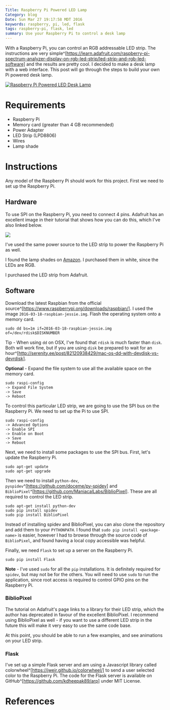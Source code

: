 ```yaml
---
Title: Raspberry Pi Powered LED Lamp
Category: blog
Date: Sun Mar 27 19:17:58 MDT 2016
keywords: raspberry, pi, led, flask
tags: raspberry-pi, flask, led
summary: Use your Raspberry Pi to control a desk lamp
---
```


With a Raspberry Pi, you can control an RGB addressable LED strip.
The instructions are very simple^[https://learn.adafruit.com/raspberry-pi-spectrum-analyzer-display-on-rgb-led-strip/led-strip-and-rgb-led-software] and the results are pretty cool.
I decided to make a desk lamp with a web interface.
This post will go through the steps to build your own Pi powered desk lamp.

[![Raspberry Pi Powered LED Desk Lamp](https://giant.gfycat.com/CoolEvergreenArcticseal.gif)](https://gfycat.com/CoolEvergreenArcticseal)

# Requirements

* Raspberry Pi
* Memory card (greater than 4 GB recommended)
* Power Adapter
* LED Strip (LPD8806)
* Wires
* Lamp shade

# Instructions

Any model of the Raspberry Pi should work for this project.
First we need to set up the Raspberry Pi.

## Hardware

To use SPI on the Raspberry Pi, you need to connect 4 pins.
Adafruit has an excellent image in their tutorial that shows how you can do this, which I've also linked below.

![](/images/raspberry_pi_diagram.png)

I've used the same power source to the LED strip to power the Raspberry Pi as well.

I found the lamp shades on [Amazon](http://www.amazon.com/s/field-keywords=puzzle+lamp). 
I purchased them in white, since the LEDs are RGB.

I purchased the LED strip from Adafruit. 

## Software

Download the latest Raspbian from the official source^[https://www.raspberrypi.org/downloads/raspbian/].
I used the image `2016-03-18-raspbian-jessie.img`.
Flash the operating system onto a memory card.

    sudo dd bs=1m if=2016-03-18-raspbian-jessie.img of=/dev/rdisk$DISKNUMBER

Tip - When using `dd` on OSX, I've found that `rdisk` is much faster than `disk`. Both will work fine, but if you are using `disk` be prepared to wait for an hour^[http://serenity.ee/post/82120938429/mac-os-dd-with-devdisk-vs-devrdisk].

**Optional** - Expand the file system to use all the available space on the memory card.

    sudo raspi-config
    -> Expand File System
    -> Save
    -> Reboot

To control this particular LED strip, we are going to use the SPI bus on the Raspberry Pi.
We need to set up the Pi to use SPI.

    sudo raspi-config
    -> Advanced Options
    -> Enable SPI
    -> Enable on Boot
    -> Save
    -> Reboot

Next, we need to install some packages to use the SPI bus.
First, let's update the Raspberry Pi.

    sudo apt-get update
    sudo apt-get upgrade

Then we need to install `python-dev`, `pyspidev`^[https://github.com/doceme/py-spidev] and `BiblioPixel`^[https://github.com/ManiacalLabs/BiblioPixel].
These are all required to control the LED strip.

    sudo apt-get install python-dev
    sudo pip install spidev
    sudo pip install BiblioPixel

Instead of installing spidev and BiblioPixel, you can also clone the repository and add them to your `PYTHONPATH`.
I found that `sudo pip install <package-name>` is easier, however I had to browse through the source code of `BiblioPixel`, and found having a local copy accessible was helpful.

Finally, we need `Flask` to set up a server on the Raspberry Pi.

    sudo pip install Flask

**Note** - I've used `sudo` for all the `pip` installations. It is definitely required for `spidev`, but may not be for the others. You will need to use `sudo` to run the application, since root access is required to control GPIO pins on the Raspberry Pi.

### BiblioPixel

The tutorial on Adafruit's page links to a library for their LED strip, which the author has deprecated in favour of the excellent BiblioPixel.
I recommend using BiblioPixel as well - if you want to use a different LED strip in the future this will make it very easy to use the same code base.

At this point, you should be able to run a few examples, and see animations on your LED strip.

### Flask

I've set up a simple Flask server and am using a Javascript library called colorwheel^[https://jweir.github.io/colorwheel/] to send a user selected color to the Raspberry Pi.
The code for the Flask server is available on GitHub^[https://github.com/kdheepak89/arp] under MIT License.

# References
